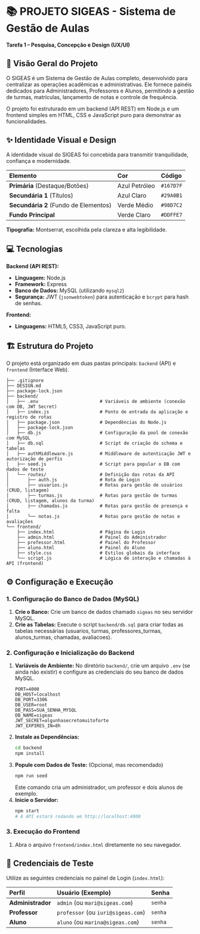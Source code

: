 # 📚 PROJETO SIGEAS - Sistema de Gestão de Aulas

**Tarefa 1 – Pesquisa, Concepção e Design (UX/UI)**

## 🌟 Visão Geral do Projeto

O SIGEAS é um Sistema de Gestão de Aulas completo, desenvolvido para centralizar as operações acadêmicas e administrativas. Ele fornece painéis dedicados para Administradores, Professores e Alunos, permitindo a gestão de turmas, matrículas, lançamento de notas e controle de frequência.

O projeto foi estruturado em um backend (API REST) em Node.js e um frontend simples em HTML, CSS e JavaScript puro para demonstrar as funcionalidades.

## ✨ Identidade Visual e Design

A identidade visual do SIGEAS foi concebida para transmitir tranquilidade, confiança e modernidade.

| Elemento | Cor | Código |
| :--- | :--- | :--- |
| **Primária** (Destaque/Botões) | Azul Petróleo | `#167D7F` |
| **Secundária 1** (Títulos) | Azul Claro | `#29A0B1` |
| **Secundária 2** (Fundo de Elementos) | Verde Médio | `#98D7C2` |
| **Fundo Principal** | Verde Claro | `#DDFFE7` |

**Tipografia:** Montserrat, escolhida pela clareza e alta legibilidade.

## 💻 Tecnologias

**Backend (API REST):**
* **Linguagem:** Node.js
* **Framework:** Express
* **Banco de Dados:** MySQL (utilizando `mysql2`)
* **Segurança:** JWT (`jsonwebtoken`) para autenticação e `bcrypt` para hash de senhas.

**Frontend:**
* **Linguagens:** HTML5, CSS3, JavaScript puro.

## 🏗️ Estrutura do Projeto

O projeto está organizado em duas pastas principais: `backend` (API) e `frontend` (Interface Web).


```text
├── .gitignore
├── DESIGN.md
├── package-lock.json
├── backend/
│   ├── .env                       # Variáveis de ambiente (conexão com DB, JWT Secret)
│   ├── index.js                   # Ponto de entrada da aplicação e registro de rotas
│   ├── package.json               # Dependências do Node.js
│   ├── package-lock.json
│   ├── db.js                      # Configuração da pool de conexão com MySQL
│   ├── db.sql                     # Script de criação do schema e tabelas
│   ├── authMiddleware.js          # Middleware de autenticação JWT e autorização de perfis
│   ├── seed.js                    # Script para popular o DB com dados de teste
│   └── routes/                    # Definição das rotas da API
│       ├── auth.js                # Rota de Login
│       ├── usuarios.js            # Rotas para gestão de usuários (CRUD, listagem)
│       ├── turmas.js              # Rotas para gestão de turmas (CRUD, listagem, alunos da turma)
│       ├── chamadas.js            # Rotas para gestão de presença e falta
│       └── notas.js               # Rotas para gestão de notas e avaliações
└── frontend/
    ├── index.html                 # Página de Login
    ├── admin.html                 # Painel do Administrador
    ├── professor.html             # Painel do Professor
    ├── aluno.html                 # Painel do Aluno
    ├── style.css                  # Estilos globais da interface
    └── script.js                  # Lógica de interação e chamadas à API (frontend)
```

## ⚙️ Configuração e Execução

### 1. Configuração do Banco de Dados (MySQL)

1.  **Crie o Banco:** Crie um banco de dados chamado `sigeas` no seu servidor MySQL.
2.  **Crie as Tabelas:** Execute o script `backend/db.sql` para criar todas as tabelas necessárias (usuarios, turmas, professores_turmas, alunos_turmas, chamadas, avaliacoes).

### 2. Configuração e Inicialização do Backend

1.  **Variáveis de Ambiente:** No diretório `backend/`, crie um arquivo `.env` (se ainda não existir) e configure as credenciais do seu banco de dados MySQL.
    ```env
    PORT=4000
    DB_HOST=localhost
    DB_PORT=3306
    DB_USER=root
    DB_PASS=SUA_SENHA_MYSQL
    DB_NAME=sigeas
    JWT_SECRET=algunhasecretomuitoforte
    JWT_EXPIRES_IN=8h
    ```
2.  **Instale as Dependências:**
    ```bash
    cd backend
    npm install
    ```
3.  **Popule com Dados de Teste:** (Opcional, mas recomendado)
    ```bash
    npm run seed 
    ```
    Este comando cria um administrador, um professor e dois alunos de exemplo.
4.  **Inicie o Servidor:**
    ```bash
    npm start
    # A API estará rodando em http://localhost:4000
    ```

### 3. Execução do Frontend

1.  Abra o arquivo `frontend/index.html` diretamente no seu navegador.

## 🔑 Credenciais de Teste

Utilize as seguintes credenciais no painel de Login (`index.html`):

| Perfil | Usuário (Exemplo) | Senha |
| :--- | :--- | :--- |
| **Administrador** | `admin` (ou `mari@sigeas.com`) | `senha` |
| **Professor** | `professor` (ou `iuri@sigeas.com`) | `senha` |
| **Aluno** | `aluno` (ou `marina@sigeas.com`) | `senha` |

